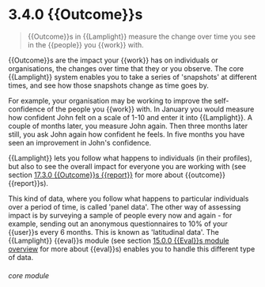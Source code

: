 # 3.4.0    {{Outcome}}s

> {{Outcome}}s in {{Lamplight}} measure the change over time you see in the {{people}} you {{work}} with. 

{{Outcome}}s are the impact your {{work}} has on individuals or organisations, the changes over time that they or you observe. The core {{Lamplight}} system enables you to take a series of 'snapshots' at different times, and see how those snapshots change as time goes by.

For example, your organisation may be working to improve the self-confidence of the people you {{work}} with. In January you would measure how confident John felt on a scale of 1-10 and enter it into {{Lamplight}}. A couple of months later, you measure John again. Then three months later still, you ask John again how confident he feels. In five months you have seen an improvement in John's confidence.

{{Lamplight}} lets you follow what happens to individuals (in their profiles), but also to see the overall impact for everyone you are working with (see section [17.3.0  {{Outcome}}s {{report}}](/help/index/v/{{version}}/p/17.3.0) for more about {{outcome}} {{report}}s).

This kind of data, where you follow what happens to particular individuals over a period of time, is called 'panel data'. The other way of assessing impact is by surveying a sample of people every now and again - for example, sending out an anonymous questionnaires to 10% of your {{user}}s every 6 months. This is known as 'latitudinal data'. The {{Lamplight}} {{eval}}s module (see section [15.0.0  {{Eval}}s module overview](/help/index/v/{{version}}/p/15.0.0) for more about {{eval}}s) enables you to handle this different type of data. 

###### core module

